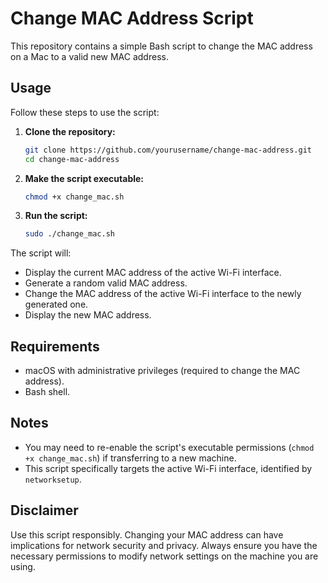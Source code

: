 # Change MAC Address Script

This repository contains a simple Bash script to change the MAC address on a Mac to a valid new MAC address.

## Usage

Follow these steps to use the script:

1. **Clone the repository:**
   ```bash
   git clone https://github.com/yourusername/change-mac-address.git
   cd change-mac-address
   ```

2. **Make the script executable:**
   ```bash
   chmod +x change_mac.sh
   ```

3. **Run the script:**
   ```bash
   sudo ./change_mac.sh
   ```

The script will:
- Display the current MAC address of the active Wi-Fi interface.
- Generate a random valid MAC address.
- Change the MAC address of the active Wi-Fi interface to the newly generated one.
- Display the new MAC address.

## Requirements

- macOS with administrative privileges (required to change the MAC address).
- Bash shell.

## Notes

- You may need to re-enable the script's executable permissions (`chmod +x change_mac.sh`) if transferring to a new machine.
- This script specifically targets the active Wi-Fi interface, identified by `networksetup`.

## Disclaimer

Use this script responsibly. Changing your MAC address can have implications for network security and privacy. Always ensure you have the necessary permissions to modify network settings on the machine you are using.